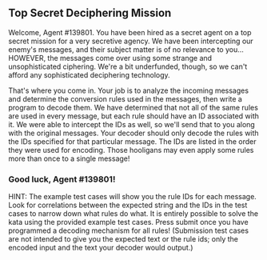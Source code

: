## Top Secret Deciphering Mission

<p>
    Welcome, Agent #139801. You have been hired as a secret agent on a top secret mission for a very secretive agency. We have been intercepting our enemy's messages, and their subject matter is of no relevance to you... HOWEVER, the messages come over using some strange and unsophisticated ciphering. We're a bit underfunded, though, so we can't afford any sophisticated deciphering technology.
</p>

<p>
    That's where you come in. Your job is to analyze the incoming messages and determine the conversion rules used in the messages, then write a program to decode them. We have determined that not all of the same rules are used in every message, but each rule should have an ID associated with it. We were able to intercept the IDs as well, so we'll send that to you along with the original messages. Your decoder should only decode the rules with the IDs specified for that particular message. The IDs are listed in the order they were used for encoding. Those hooligans may even apply some rules more than once to a single message!
</p>

### Good luck, Agent #139801!

<p>
    HINT: The example test cases will show you the rule IDs for each message. Look for correlations between the expected string and the IDs in the test cases to narrow down what rules do what. It is entirely possible to solve the kata using the provided example test cases. Press submit once you have programmed a decoding mechanism for all rules! (Submission test cases are not intended to give you the expected text or the rule ids; only the encoded input and the text your decoder would output.)
</p>
